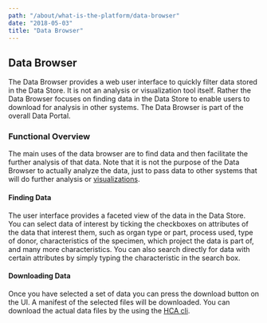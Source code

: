 ```yaml
---
path: "/about/what-is-the-platform/data-browser"
date: "2018-05-03"
title: "Data Browser"
---
```


## Data Browser
The Data Browser provides a web user interface to quickly filter data stored in the Data Store. It is not an analysis or visualization tool itself. Rather the Data Browser focuses on finding data in the Data Store to enable users to download for analysis in other systems. The Data Browser is part of the overall Data Portal.

### Functional Overview
The main uses of the data browser are to find data and then facilitate the further analysis of that data. Note that it is not the purpose of the Data Browser to actually analyze the data, just to pass data to other systems that will do further analysis or [visualizations](/analyze/portals/visualization-portals). 

#### Finding Data
The user interface provides a faceted view of the data in the Data Store. You can select data of interest by ticking the checkboxes on attributes of the data that interest them, such as organ type or part, process used, type of donor, characteristics of the specimen, which project the data is part of, and many more characteristics. You can also search directly for data with certain attributes by simply typing the characteristic in the search box.

#### Downloading Data
Once you have selected a set of data you can press the download button on the UI. A manifest of the selected files will be downloaded. You can download the actual data files by the using the [HCA cli](/learn/userguides/accessing-data/using-the-cli-to-access-data).
